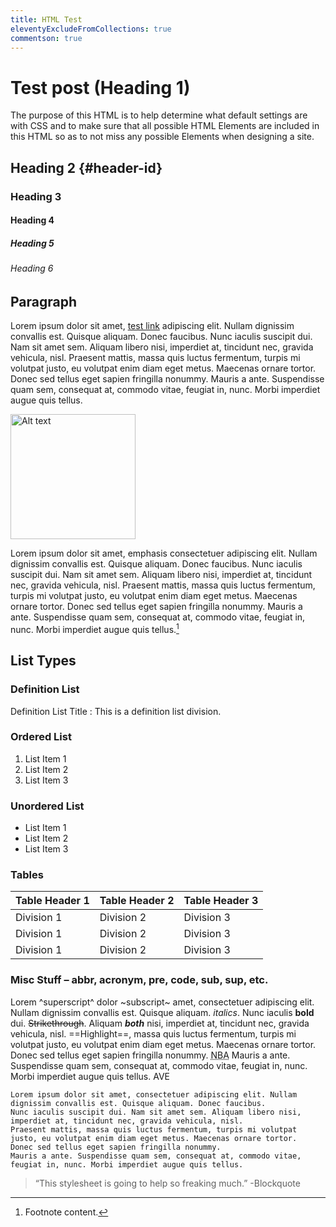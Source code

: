 ```yaml
---
title: HTML Test
eleventyExcludeFromCollections: true
commentson: true
---
```


# Test post (Heading 1)

The purpose of this HTML is to help determine what default settings are with CSS and to make sure that all possible HTML Elements are included in this HTML so as to not miss any possible Elements when designing a site.

## Heading 2 {#header-id}
### Heading 3
#### Heading 4
##### Heading 5
###### Heading 6

## Paragraph

Lorem ipsum dolor sit amet, [test link](https://example.com/) adipiscing elit. Nullam dignissim convallis est. Quisque aliquam. Donec faucibus. Nunc iaculis suscipit dui. Nam sit amet sem. Aliquam libero nisi, imperdiet at, tincidunt nec, gravida vehicula, nisl. Praesent mattis, massa quis luctus fermentum, turpis mi volutpat justo, eu volutpat enim diam eget metus. Maecenas ornare tortor. Donec sed tellus eget sapien fringilla nonummy. Mauris a ante. Suspendisse quam sem, consequat at, commodo vitae, feugiat in, nunc. Morbi imperdiet augue quis tellus.

<img src="https://cascading.space/bin/img/animation.gif" alt="Alt text" class="pixel" width="200">

Lorem ipsum dolor sit amet, emphasis consectetuer adipiscing elit. Nullam dignissim convallis est. Quisque aliquam. Donec faucibus. Nunc iaculis suscipit dui. Nam sit amet sem. Aliquam libero nisi, imperdiet at, tincidunt nec, gravida vehicula, nisl. Praesent mattis, massa quis luctus fermentum, turpis mi volutpat justo, eu volutpat enim diam eget metus. Maecenas ornare tortor. Donec sed tellus eget sapien fringilla nonummy. Mauris a ante. Suspendisse quam sem, consequat at, commodo vitae, feugiat in, nunc. Morbi imperdiet augue quis tellus.[^1]

## List Types

### Definition List

Definition List Title
: This is a definition list division.

### Ordered List

1. List Item 1
2. List Item 2
3. List Item 3

### Unordered List

- List Item 1
- List Item 2
- List Item 3

### Tables

| Table Header 1 | Table Header 2 | Table Header 3 |
| -------------- | -------------- | -------------- |
| Division 1     | Division 2     | Division 3     |
| Division 1     | Division 2     | Division 3     |
| Division 1     | Division 2     | Division 3     |

### Misc Stuff – abbr, acronym, pre, code, sub, sup, etc.

Lorem ^superscript^ dolor ~subscript~ amet, consectetuer adipiscing elit. Nullam dignissim convallis est. Quisque aliquam. *italics*. Nunc iaculis **bold** dui. ~~Strikethrough~~. Aliquam ***both*** nisi, imperdiet at, tincidunt nec, gravida vehicula, nisl. ==Highlight==, massa quis luctus fermentum, turpis mi volutpat justo, eu volutpat enim diam eget metus. Maecenas ornare tortor. Donec sed tellus eget sapien fringilla nonummy. <acronym title="National Basketball Association">NBA</acronym> Mauris a ante. Suspendisse quam sem, consequat at, commodo vitae, feugiat in, nunc. Morbi imperdiet augue quis tellus. AVE

```
Lorem ipsum dolor sit amet, consectetuer adipiscing elit. Nullam dignissim convallis est. Quisque aliquam. Donec faucibus. 
Nunc iaculis suscipit dui. Nam sit amet sem. Aliquam libero nisi, imperdiet at, tincidunt nec, gravida vehicula, nisl. 
Praesent mattis, massa quis luctus fermentum, turpis mi volutpat justo, eu volutpat enim diam eget metus. Maecenas ornare tortor. 
Donec sed tellus eget sapien fringilla nonummy. 
Mauris a ante. Suspendisse quam sem, consequat at, commodo vitae, feugiat in, nunc. Morbi imperdiet augue quis tellus.  
```

> “This stylesheet is going to help so freaking much.”
> -Blockquote

[^1]: Footnote content.
